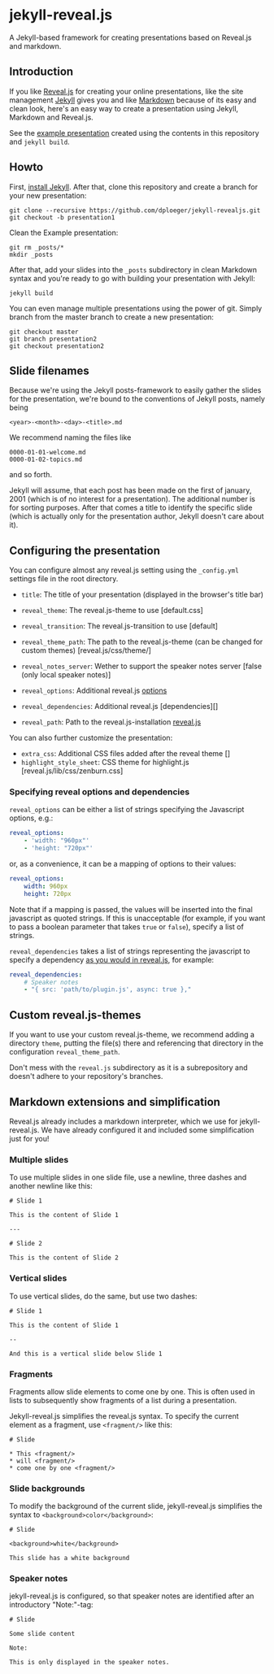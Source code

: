 # jekyll-reveal.js

A Jekyll-based framework for creating presentations based on Reveal.js and markdown.

## Introduction

If you like [Reveal.js][] for creating your online presentations, like the site
management [Jekyll][] gives you and like [Markdown][] because of its easy and clean look, here's an easy way to create a presentation using Jekyll, Markdown and Reveal.js.

See the [example presentation][] created using the contents in this repository and `jekyll build`.

## Howto

First, [install Jekyll][]. After that, clone this repository and create a branch for your new presentation:

    git clone --recursive https://github.com/dploeger/jekyll-revealjs.git
    git checkout -b presentation1

Clean the Example presentation:

    git rm _posts/*
    mkdir _posts

After that, add your slides into the `_posts` subdirectory in clean Markdown syntax and you're ready to go with building your presentation with Jekyll:

    jekyll build

You can even manage multiple presentations using the power of git. Simply branch from the master branch to create a new presentation:

    git checkout master
    git branch presentation2
    git checkout presentation2

## Slide filenames

Because we're using the Jekyll posts-framework to easily gather the slides for the presentation, we're bound to the conventions of Jekyll posts, namely being

    <year>-<month>-<day>-<title>.md

We recommend naming the files like

    0000-01-01-welcome.md
    0000-01-02-topics.md

and so forth.

Jekyll will assume, that each post has been made on the first of january, 2001 (which is of no interest for a presentation). The additional number is for sorting purposes. After that comes a title to identify the specific slide (which is actually only for the presentation author, Jekyll doesn't care about it).

## Configuring the presentation

You can configure almost any reveal.js setting using the `_config.yml` settings file in the root directory.

* `title`: The title of your presentation (displayed in the browser's title bar)
* `reveal_theme`: The reveal.js-theme to use [default.css]
* `reveal_transition`: The reveal.js-transition to use [default]
* `reveal_theme_path`: The path to the reveal.js-theme (can be changed for custom themes) [reveal.js/css/theme/]
* `reveal_notes_server`: Wether to support the speaker notes server [false (only local speaker notes)]
* `reveal_options`: Additional reveal.js [options][]

* `reveal_dependencies`: Additional reveal.js [dependencies][]
* `reveal_path`: Path to the reveal.js-installation [reveal.js]

You can also further customize the presentation:

* `extra_css`: Additional CSS files added after the reveal theme []
* `highlight_style_sheet`: CSS theme for highlight.js [reveal.js/lib/css/zenburn.css]

### Specifying reveal options and dependencies

`reveal_options` can be either a list of strings specifying the Javascript options, e.g.:

```yaml
reveal_options:
    - 'width: "960px"'
    - 'height: "720px"'
```

or, as a convenience, it can be a mapping of options to their values:

```yaml
reveal_options:
    width: 960px
    height: 720px
```

Note that if a mapping is passed, the values will be inserted into the
final javascript as quoted strings. If this is unacceptable (for example,
if you want to pass a boolean parameter that takes `true` or `false`),
specify a list of strings.

`reveal_dependencies` takes a list of strings representing the javascript
to specify a dependency [as you would in reveal.js](https://github.com/hakimel/reveal.js/#dependencies),
for example:

```yaml
reveal_dependencies:
    # Speaker notes
    - "{ src: 'path/to/plugin.js', async: true },"
```

## Custom reveal.js-themes

If you want to use your custom reveal.js-theme, we recommend adding a directory `theme`, putting the file(s)
there and referencing that directory in the configuration `reveal_theme_path`.

Don't mess with the `reveal.js` subdirectory as it is a subrepository and doesn't adhere to your repository's
branches.

## Markdown extensions and simplification

Reveal.js already includes a markdown interpreter, which we use for jekyll-reveal.js. We have already
configured it and included some simplification just for you!

### Multiple slides

To use multiple slides in one slide file, use a newline, three dashes and another newline like this:

    # Slide 1
    
    This is the content of Slide 1
    
    ---
    
    # Slide 2
    
    This is the content of Slide 2

### Vertical slides

To use vertical slides, do the same, but use two dashes:

    # Slide 1
    
    This is the content of Slide 1
    
    --
    
    And this is a vertical slide below Slide 1

### Fragments

Fragments allow slide elements to come one by one. This is often used in lists to subsequently show
fragments of a list during a presentation.

Jekyll-reveal.js simplifies the reveal.js syntax. To specify the current element as a fragment, use `<fragment/>` like 
this:

    # Slide
    
    * This <fragment/>
    * will <fragment/>
    * come one by one <fragment/>

### Slide backgrounds

To modify the background of the current slide, jekyll-reveal.js simplifies the syntax to 
`<background>color</background>`:

    # Slide
    
    <background>white</background>
    
    This slide has a white background

### Speaker notes

jekyll-reveal.js is configured, so that speaker notes are identified after an introductory "Note:"-tag:

    # Slide

    Some slide content

    Note:

    This is only displayed in the speaker notes.

[Reveal.js]:      http://lab.hakim.se/reveal-js/#/
[Jekyll]:         http://jekyllrb.com/
[Markdown]:       http://daringfireball.net/projects/markdown/ 
[example presentation]: http://dploeger.github.io/jekyll-revealjs/example
[install Jekyll]: http://jekyllrb.com/docs/installation/  
[options]: https://github.com/hakimel/reveal.js#configuration
[depedencies]: https://github.com/hakimel/reveal.js#dependencies

